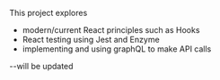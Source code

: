 This project explores 
- modern/current React principles such as Hooks
- React testing using Jest and Enzyme
- implementing and using graphQL to make API calls

--will be updated